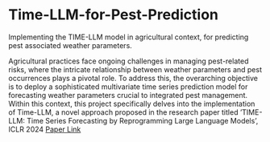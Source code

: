 # Time-LLM-for-Pest-Prediction
Implementing the TIME-LLM model in agricultural context, for predicting pest associated weather parameters.

Agricultural practices face ongoing challenges in managing pest-related risks, where the intricate
relationship between weather parameters and pest occurrences plays a pivotal role. To address
this, the overarching objective is to deploy a sophisticated multivariate time series prediction
model for forecasting weather parameters crucial to integrated pest management. Within this
context, this project specifically delves into the implementation of Time-LLM, a novel approach
proposed in the research paper titled ’TIME-LLM: Time Series Forecasting by Reprogramming
Large Language Models’, ICLR 2024 [Paper Link](https://arxiv.org/abs/2310.01728)
